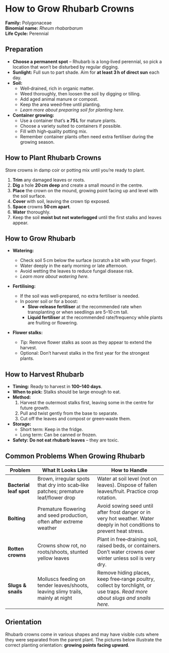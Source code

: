 # How to Grow Rhubarb Crowns  

**Family:** Polygonaceae  
**Binomial name:** _Rheum rhabarbarum_  
**Life Cycle:** Perennial  

## Preparation  

- **Choose a permanent spot** – Rhubarb is a long‑lived perennial, so pick a location that won’t be disturbed by regular digging.  
- **Sunlight:** Full sun to part shade. Aim for **at least 3 h of direct sun** each day.  
- **Soil:**  
  - Well‑drained, rich in organic matter.  
  - Weed thoroughly, then loosen the soil by digging or tilling.  
  - Add aged animal manure or compost.  
  - Keep the area weed‑free until planting.  
  - *Learn more about preparing soil for planting here.*  
- **Container growing:**  
  - Use a container that’s **≥ 75 L** for mature plants.  
  - Choose a variety suited to containers if possible.  
  - Fill with high‑quality potting mix.  
  - Remember container plants often need extra fertiliser during the growing season.  

## How to Plant Rhubarb Crowns  

Store crowns in damp coir or potting mix until you’re ready to plant.  

1. **Trim** any damaged leaves or roots.  
2. **Dig** a hole **20 cm deep** and create a small mound in the centre.  
3. **Place** the crown on the mound, growing point facing up and level with the soil surface.  
4. **Cover** with soil, leaving the crown tip exposed.  
5. **Space** crowns **50 cm apart**.  
6. **Water** thoroughly.  
7. Keep the soil **moist but not waterlogged** until the first stalks and leaves appear.  

## How to Grow Rhubarb  

- **Watering:**  
  - Check soil 5 cm below the surface (scratch a bit with your finger).  
  - Water deeply in the early morning or late afternoon.  
  - Avoid wetting the leaves to reduce fungal disease risk.  
  - *Learn more about watering here.*  

- **Fertilising:**  
  - If the soil was well‑prepared, no extra fertiliser is needed.  
  - In poorer soil or for a boost:  
    - **Slow‑release fertiliser** at the recommended rate when transplanting or when seedlings are 5–10 cm tall.  
    - **Liquid fertiliser** at the recommended rate/frequency while plants are fruiting or flowering.  

- **Flower stalks:**  
  - *Tip:* Remove flower stalks as soon as they appear to extend the harvest.  
  - Optional: Don’t harvest stalks in the first year for the strongest plants.  

## How to Harvest Rhubarb  

- **Timing:** Ready to harvest in **100–140 days**.  
- **When to pick:** Stalks should be large enough to eat.  
- **Method:**  
  1. Harvest the outermost stalks first, leaving some in the centre for future growth.  
  2. Pull and twist gently from the base to separate.  
  3. Cut off the leaves and compost or green‑waste them.  
- **Storage:**  
  - Short term: Keep in the fridge.  
  - Long term: Can be canned or frozen.  
- **Safety:** **Do not eat rhubarb leaves** – they are toxic.  

## Common Problems When Growing Rhubarb  

| Problem | What It Looks Like | How to Handle |
|---------|--------------------|---------------|
| **Bacterial leaf spot** | Brown, irregular spots that dry into scab‑like patches; premature leaf/flower drop | Water at soil level (not on leaves). Dispose of fallen leaves/fruit. Practice crop rotation. |
| **Bolting** | Premature flowering and seed production, often after extreme weather | Avoid sowing seed until after frost danger or in very hot weather. Water deeply in hot conditions to prevent heat stress. |
| **Rotten crowns** | Crowns show rot, no roots/shoots, stunted yellow leaves | Plant in free‑draining soil, raised beds, or containers. Don’t water crowns over winter unless soil is very dry. |
| **Slugs & snails** | Molluscs feeding on tender leaves/shoots, leaving slimy trails, mainly at night | Remove hiding places, keep free‑range poultry, collect by torchlight, or use traps. *Read more about slugs and snails here.* |

## Orientation  

Rhubarb crowns come in various shapes and may have visible cuts where they were separated from the parent plant. The pictures below illustrate the correct planting orientation: **growing points facing upward**.